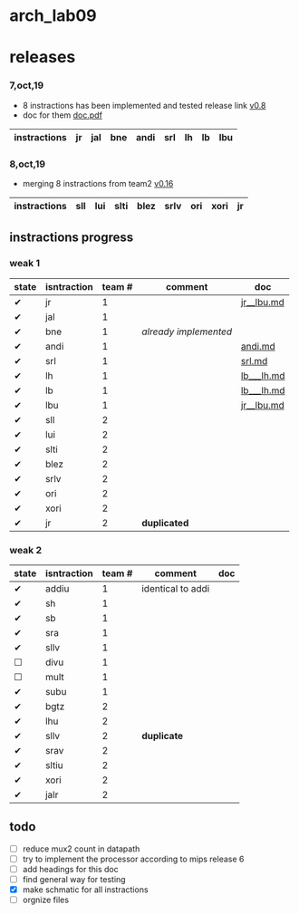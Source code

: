# arch_lab09

# releases
### 7,oct,19
* 8 instractions has been implemented and tested release link
[v0.8](https://github.com/abdo1819/arch_lab09/releases/tag/v0.8)
* doc for them [doc.pdf](Doc/doc10_7_2019__latest004.pdf)

instractions |jr    | jal| bne| andi| srl| lh   | lb | lbu
-----        |----|----|----|-----|----|----- |----|----        

### 8,oct,19
* merging 8 instractions from team2 [v0.16](https://github.com/abdo1819/arch_lab09/releases/tag/v0.16)

instractions |sll|lui|slti|blez|srlv|ori|xori|jr
-----        |----|----|----|-----|----|----- |----|---- 

## instractions progress
### weak 1
state|isntraction| team #  |comment            | doc 
-----|-----------|---------|-------------------|---------
✔    |jr         |     1   |                        |[jr__lbu.md](Doc/README__jr___lbu.md) 
✔    |jal        |     1   |                        | 
✔    |bne        |     1   |*already implemented*   | 
✔    |andi       |     1   |                        |[andi.md](Doc/andi.md)
✔    |srl        |     1   |                        |[srl.md](Doc/srl.md)
✔    |lh         |     1   |                        |[lb___lh.md](Doc/README___lb___lh.md)
✔    |lb         |     1   |                        |[lb___lh.md](Doc/README___lb___lh.md)
✔    |lbu        |     1   |                        |[jr__lbu.md](Doc/README__jr___lbu.md)
✔    |sll        |     2    |                       |
✔    |lui        |     2    |                       |
✔    |slti       |     2    |                       |
✔    |blez       |     2    |                       |
✔    |srlv       |     2    |                       | 
✔    |ori        |     2    |                       | 
✔    |xori       |     2    |                       | 
✔    |jr         |     2    |**duplicated**|
### weak 2
state|isntraction| team #  |comment            | doc 
-----|-----------|---------|-------------------|---------
✔    |addiu      |     1   |identical to addi       |    
✔    |sh         |     1   |                        |                              
✔    |sb         |     1   |                        |                              
✔    |sra        |     1   |                        |                               
✔    |sllv       |     1   |                        |                               
☐    |divu       |     1   |                        |                               
☐    |mult       |     1   |                        |                               
✔    |subu       |     1   |                        |                               
✔    |bgtz       |     2   |                        |
✔    |lhu        |     2   |                        |
✔    |sllv       |     2   |**duplicate**           |
✔    |srav       |     2   |                        |
✔    |sltiu      |     2   |                        |
✔    |xori       |     2   |                        |
✔    |jalr       |     2   |                        |


## todo 
- [ ] reduce mux2 count in datapath
- [ ] try to implement the processor according to  mips release 6
- [ ] add headings for this doc
- [ ] find general way for testing
- [x] make schmatic for all instractions
- [ ] orgnize files
